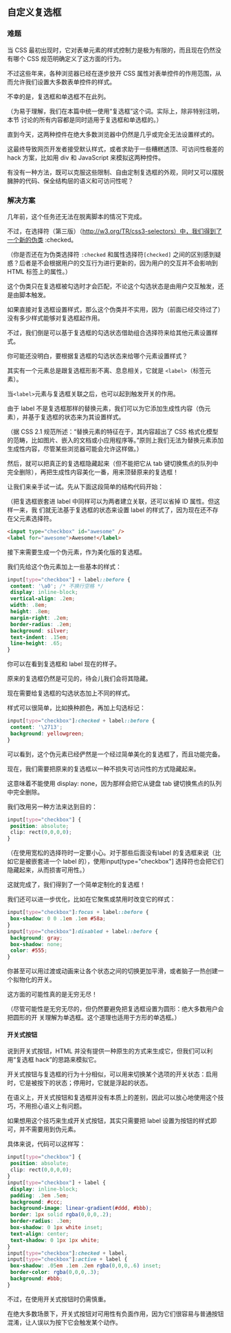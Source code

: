 ## 自定义复选框

### 难题

当 CSS 最初出现时，它对表单元素的样式控制力是极为有限的，而且现在仍然没有哪个 CSS 规范明确定义了这方面的行为。

不过这些年来，各种浏览器已经在逐步放开 CSS 属性对表单控件的作用范围，从而允许我们设置大多数表单控件的样式。

不幸的是，复选框和单选框不在此列。

（为易于理解，我们在本篇中统一使用“复选框”这个词。实际上，除非特别注明，本节
讨论的所有内容都是同时适用于复选框和单选框的。）

直到今天，这两种控件在绝大多数浏览器中仍然是几乎或完全无法设置样式的。

这最终导致网页开发者接受默认样式，或者求助于一些糟糕透顶、可访问性极差的 hack 方案，比如用 div 和 JavaScript 来模拟这两种控件。

有没有一种方法，既可以克服这些限制、自由定制复选框的外观，同时又可以摆脱臃肿的代码、保全结构层的语义和可访问性呢？



### 解决方案

几年前，这个任务还无法在脱离脚本的情况下完成。

不过，在选择符（第三版）（http://w3.org/TR/css3-selectors）中，我们得到了一个新的伪类 :checked。

（你是否还在为伪类选择符 `:checked` 和属性选择符`[checked]` 之间的区别感到疑惑？后者是不会根据用户的交互行为进行更新的，因为用户的交互并不会影响到 HTML 标签上的属性。）

这个伪类只在复选框被勾选时才会匹配，不论这个勾选状态是由用户交互触发，还是由脚本触发。

如果直接对复选框设置样式，那么这个伪类并不实用，因为（前面已经交待过了）没有多少样式能够对复选框起作用。

不过，我们倒是可以基于复选框的勾选状态借助组合选择符来给其他元素设置样式。

你可能还没明白，要根据复选框的勾选状态来给哪个元素设置样式？

其实有一个元素总是跟复选框形影不离、息息相关，它就是 `<label>`（标签元素）。

当`<label>`元素与复选框关联之后，也可以起到触发开关的作用。

由于 label 不是复选框那样的替换元素，我们可以为它添加生成性内容（伪元素），并基于复选框的状态来为其设置样式。

（据 CSS 2.1 规范所述：“替换元素的特征在于，其内容超出了 CSS 格式化模型的范畴，比如图片、嵌入的文档或小应用程序等。”原则上我们无法为替换元素添加生成性内容，尽管某些浏览器可能会允许这样做。）

然后，就可以把真正的复选框隐藏起来（但不能把它从 tab 键切换焦点的队列中完全删除），再把生成性内容美化一番，用来顶替原来的复选框！

让我们来亲手试一试。先从下面这段简单的结构代码开始：

（把复选框嵌套进 label 中同样可以为两者建立关联，还可以省掉 ID 属性。但这样一来，我
们就无法基于复选框的状态来设置 label 的样式了，因为现在还不存在父元素选择符。

```html
<input type="checkbox" id="awesome" />
<label for="awesome">Awesome!</label>
```

接下来需要生成一个伪元素，作为美化版的复选框。

我们先给这个伪元素加上一些基本的样式：

```css
input[type="checkbox"] + label::before {
 content: '\a0'; /* 不换行空格 */
 display: inline-block;
 vertical-align: .2em;
 width: .8em;
 height: .8em;
 margin-right: .2em;
 border-radius: .2em;
 background: silver;
 text-indent: .15em;
 line-height: .65;
}
```

你可以在看到复选框和 label 现在的样子。

原来的复选框仍然是可见的，待会儿我们会将其隐藏。

现在需要给复选框的勾选状态加上不同的样式。

样式可以很简单，比如换种颜色，再加上勾选标记：

```css
input[type="checkbox"]:checked + label::before {
 content: '\2713';
 background: yellowgreen;
}
```

可以看到，这个伪元素已经俨然是一个经过简单美化的复选框了，而且功能完备。

现在，我们需要把原来的复选框以一种不损失可访问性的方式隐藏起来。

这意味着不能使用 display: none，因为那样会把它从键盘 tab 键切换焦点的队列中完全删除。

我们改用另一种方法来达到目的：

```css
input[type="checkbox"] {
 position: absolute;
 clip: rect(0,0,0,0);
}
```

（在使用宽松的选择符时一定要小心。对于那些后面没有label 的复选框来说（比如它是被嵌套进一个 label 的），使用input[type="checkbox"] 选择符也会把它们隐藏起来，从而损害可用性。）

这就完成了，我们得到了一个简单定制化的复选框！

我们还可以进一步优化，比如在它聚焦或禁用时改变它的样式：

```css
input[type="checkbox"]:focus + label::before {
 box-shadow: 0 0 .1em .1em #58a;
}
input[type="checkbox"]:disabled + label::before {
 background: gray;
 box-shadow: none;
 color: #555;
}
```

你甚至可以用过渡或动画来让各个状态之间的切换更加平滑，或者脑子一热创建一个拟物化的开关。

这方面的可能性真的是无穷无尽！

（尽管可能性是无穷无尽的，但仍然要避免把复选框设置为圆形：绝大多数用户会把圆形的开
关理解为单选框。这个道理也适用于方形的单选框。）



#### 开关式按钮

说到开关式按钮，HTML 并没有提供一种原生的方式来生成它，但我们可以利用“复选框 hack”的思路来模拟它。

开关式按钮与复选框的行为十分相似，可以用来切换某个选项的开关状态：启用时，它是被按下的状态；停用时，它就是浮起的状态。

在语义上，开关式按钮和复选框并没有本质上的差别，因此可以放心地使用这个技巧，不用担心语义上有问题。

如果想用这个技巧来生成开关式按钮，其实只需要把 label 设置为按钮的样式即可，并不需要用到伪元素。

具体来说，代码可以这样写：

```css
input[type="checkbox"] {
 position: absolute;
 clip: rect(0,0,0,0);
}
input[type="checkbox"] + label {
 display: inline-block;
 padding: .3em .5em;
 background: #ccc;
 background-image: linear-gradient(#ddd, #bbb);
 border: 1px solid rgba(0,0,0,.2);
 border-radius: .3em;
 box-shadow: 0 1px white inset;
 text-align: center;
 text-shadow: 0 1px 1px white;
}
input[type="checkbox"]:checked + label,
input[type="checkbox"]:active + label {
 box-shadow: .05em .1em .2em rgba(0,0,0,.6) inset;
 border-color: rgba(0,0,0,.3);
 background: #bbb;
}
```

不过，在使用开关式按钮时仍需慎重。

在绝大多数场景下，开关式按钮对可用性有负面作用，因为它们很容易与普通按钮混淆，让人误以为按下它会触发某个动作。